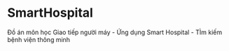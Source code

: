 # SmartHospital
Đồ án môn học Giao tiếp người máy - Ứng dụng Smart Hospital - TÌm kiếm bệnh viện thông minh
